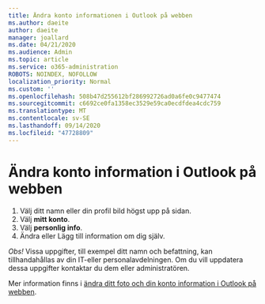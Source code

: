 ```yaml
---
title: Ändra konto informationen i Outlook på webben
ms.author: daeite
author: daeite
manager: joallard
ms.date: 04/21/2020
ms.audience: Admin
ms.topic: article
ms.service: o365-administration
ROBOTS: NOINDEX, NOFOLLOW
localization_priority: Normal
ms.custom: ''
ms.openlocfilehash: 508b47d255612bf286992726ad0a6fe0c9477474
ms.sourcegitcommit: c6692ce0fa1358ec3529e59ca0ecdfdea4cdc759
ms.translationtype: MT
ms.contentlocale: sv-SE
ms.lasthandoff: 09/14/2020
ms.locfileid: "47728809"
---
```

# <a name="change-account-information-in-outlook-on-the-web"></a>Ändra konto information i Outlook på webben

1. Välj ditt namn eller din profil bild högst upp på sidan.
1. Välj **mitt konto**.
1. Välj **personlig info**.
1. Ändra eller Lägg till information om dig själv.

*Obs!* Vissa uppgifter, till exempel ditt namn och befattning, kan tillhandahållas av din IT-eller personalavdelningen. Om du vill uppdatera dessa uppgifter kontaktar du dem eller administratören.

Mer information finns i [ändra ditt foto och din konto information i Outlook på webben](https://support.office.com/article/b2dbb289-851d-4bed-93c3-3e136f5659ec).